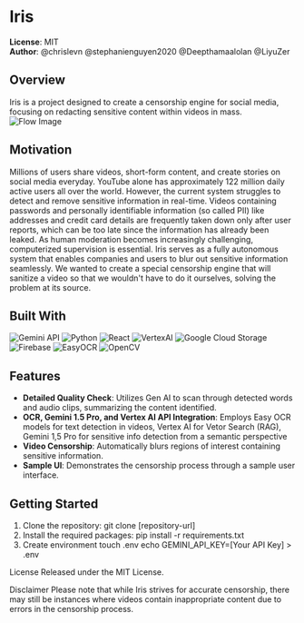# Iris

**License**: MIT  
**Author**: @chrislevn @stephanienguyen2020 @Deepthamaalolan @LiyuZer
## Overview
Iris is a project designed to create a censorship engine for social media, focusing on redacting sensitive content within videos in mass.
![Flow Image](/images/flow.png)
## Motivation
Millions of users share videos, short-form content, and create stories on social media everyday. YouTube alone has approximately 122 million daily active users all over the world. However, the current system struggles to detect and remove sensitive information in real-time. Videos containing passwords and personally identifiable information (so called PII) like addresses and credit card details are frequently taken down only after user reports, which can be too late since the information has already been leaked.
As human moderation becomes increasingly challenging, computerized supervision is essential. Iris serves as a fully autonomous system that enables companies and users to blur out sensitive information seamlessly. We wanted to create a special censorship engine that will sanitize a video so that we wouldn't have to do it ourselves, solving the problem at its source.

## Built With
![Gemini API](https://img.shields.io/badge/Gemini-00A1E0?style=for-the-badge&logo=gemini&logoColor=white)
![Python](https://img.shields.io/badge/Python-3776AB?style=for-the-badge&logo=python&logoColor=white)
![React](https://img.shields.io/badge/Streamlit-FF4B4B?style=for-the-badge&logo=streamlit&logoColor=white)
![VertexAI](https://img.shields.io/badge/Streamlit-FF4B4B?style=for-the-badge&logo=streamlit&logoColor=white)
![Google Cloud Storage](https://img.shields.io/badge/Streamlit-FF4B4B?style=for-the-badge&logo=streamlit&logoColor=white)
![Firebase](https://img.shields.io/badge/Streamlit-FF4B4B?style=for-the-badge&logo=streamlit&logoColor=white)
![EasyOCR](https://img.shields.io/badge/EasyOCR-FFD700?style=for-the-badge&logo=easyocr&logoColor=black)
![OpenCV](https://img.shields.io/badge/OpenCV-5C3EE8?style=for-the-badge&logo=opencv&logoColor=white)

## Features
- **Detailed Quality Check**: Utilizes Gen AI to scan through detected words and audio clips, summarizing the content identified.
- **OCR, Gemini 1.5 Pro, and Vertex AI API Integration**: Employs Easy OCR models for text detection in videos, Vertex AI for Vetor Search (RAG), Gemini 1,5 Pro for sensitive info detection from a semantic perspective
- **Video Censorship**: Automatically blurs regions of interest containing sensitive information.
- **Sample UI**: Demonstrates the censorship process through a sample user interface.

## Getting Started
1. Clone the repository:
  git clone [repository-url]
2. Install the required packages:
  pip install -r requirements.txt
3. Create environment
    touch .env
    echo GEMINI_API_KEY=[Your API Key] > .env

License
Released under the MIT License.

Disclaimer
Please note that while Iris strives for accurate censorship, there may still be instances where videos contain inappropriate content due to errors in the censorship process.
